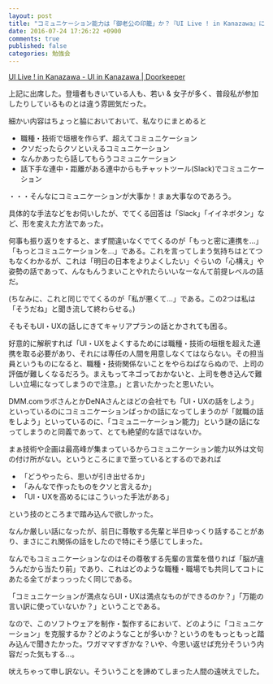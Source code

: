 ```yaml
---
layout: post
title: "コミュニケーション能力は「御老公の印籠」か？『UI Live ! in Kanazawa』に出席"
date: 2016-07-24 17:26:22 +0900
comments: true
published: false
categories: 勉強会
---
```


[UI Live ! in Kanazawa - UI in Kanazawa | Doorkeeper](https://90c0ba03fdaf930c0a4048bb06.doorkeeper.jp/events/47401)

上記に出席した。登壇者もきいている人も、若い & 女子が多く、普段私が参加したりしているものとは違う雰囲気だった。

細かい内容はちょっと脇においておいて、私なりにまとめると

- 職種・技術で垣根を作らず、超えてコミュニケーション
- クソだったらクソといえるコミュニケーション
- なんかあったら話してもらうコミュニケーション
- 話下手な連中・距離がある連中からもチャットツール(Slack)でコミュニケーション

・・・そんなにコミュニケーションが大事か！まぁ大事なのであろう。

具体的な手法などをお伺いしたが、でてくる回答は「Slack」「イイネボタン」など、形を変えた方法であった。

何事も振り返りをすると、まず間違いなくでてくるのが「もっと密に連携を…」「もっとコミュニケーションを…」である。これを言ってしまう気持ちはとてつもなくわかるが、これは「明日の日本をよりよくしたい」ぐらいの「心構え」や姿勢の話であって、んなもんうまいことやれたらいいなーなんて前提レベルの話だ。

(ちなみに、これと同じでてくるのが「私が悪くて…」である。この2つは私は「そうだね」と聞き流して終わらせる。)

そもそもUI・UXの話しにきてキャリアプランの話とかされても困る。

好意的に解釈すれば「UI・UXをよくするためには職種・技術の垣根を超えた連携を取る必要があり、それには専任の人間を用意しなくてはならない。その担当員というものになると、職種・技術関係ないことをやらねばならぬので、上司の評価が難しくなるだろう。まえもってネゴっておかないと、上司を巻き込んで難しい立場になってしまうので注意。」と言いたかったと思いたい。

DMM.comラボさんとかDeNAさんとほどの会社でも「UI・UXの話をしよう」といっているのにコミュニケーションばっかの話になってしまうのが「就職の話をしよう」といっているのに、「コミュニーケーション能力」という謎の話になってしまうのと同義であって、とても絶望的な話ではないか。

まぁ技術や企画は最高峰が集まっているからコミュニケーション能力以外は文句の付け所がない。というところにまで至っているとするのであれば

- 「どうやったら、思いが引き出せるか」
- 「みんなで作ったものをクソと言えるか」
- 「UI・UXを高めるにはこういった手法がある」

という技のところまで踏み込んで欲しかった。

なんか厳しい話になったが、前日に尊敬する先輩と半日ゆっくり話することがあり、まさにこれ関係の話をしたので特にそう感じてしまった。

なんでもコミュニケーションなのはその尊敬する先輩の言葉を借りれば「脳が違うんだから当たり前」であり、これはどのような職種・職場でも共同してコトにあたる全てがまっっったく同じである。

「コミュニケーションが満点ならUI・UXは満点なものができるのか？」「万能の言い訳に使っていないか？」ということである。

なので、このソフトウェアを制作・製作するにおいて、どのように「コミュニケーション」を克服するか？どのようなことが多いか？というのをもっともっと踏み込んで聞きたかった。ワガママすぎかな？いや、今思い返せば充分そういう内容だった気もする…。

吠えちゃって申し訳ない。そういうことを諦めてしまった人間の遠吠えでした。
